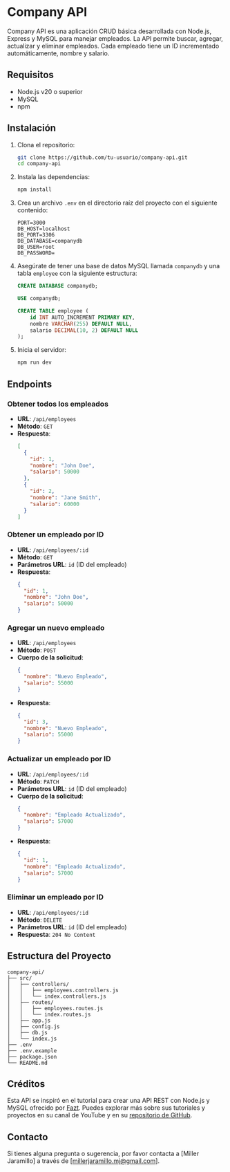# Company API

Company API es una aplicación CRUD básica desarrollada con Node.js, Express y MySQL para manejar empleados. La API permite buscar, agregar, actualizar y eliminar empleados. Cada empleado tiene un ID incrementado automáticamente, nombre y salario.

## Requisitos

- Node.js v20 o superior
- MySQL
- npm

## Instalación

1. Clona el repositorio:

   ```sh
   git clone https://github.com/tu-usuario/company-api.git
   cd company-api
   ```

2. Instala las dependencias:

   ```sh
   npm install
   ```

3. Crea un archivo `.env` en el directorio raíz del proyecto con el siguiente contenido:

   ```env
   PORT=3000
   DB_HOST=localhost
   DB_PORT=3306
   DB_DATABASE=companydb
   DB_USER=root
   DB_PASSWORD=
   ```

4. Asegúrate de tener una base de datos MySQL llamada `companydb` y una tabla `employee` con la siguiente estructura:

   ```sql
   CREATE DATABASE companydb;

   USE companydb;

   CREATE TABLE employee (
       id INT AUTO_INCREMENT PRIMARY KEY,
       nombre VARCHAR(255) DEFAULT NULL,
       salario DECIMAL(10, 2) DEFAULT NULL
   );
   ```

5. Inicia el servidor:

   ```sh
   npm run dev
   ```

## Endpoints

### Obtener todos los empleados

- **URL**: `/api/employees`
- **Método**: `GET`
- **Respuesta**:
  ```json
  [
    {
      "id": 1,
      "nombre": "John Doe",
      "salario": 50000
    },
    {
      "id": 2,
      "nombre": "Jane Smith",
      "salario": 60000
    }
  ]
  ```

### Obtener un empleado por ID

- **URL**: `/api/employees/:id`
- **Método**: `GET`
- **Parámetros URL**: `id` (ID del empleado)
- **Respuesta**:
  ```json
  {
    "id": 1,
    "nombre": "John Doe",
    "salario": 50000
  }
  ```

### Agregar un nuevo empleado

- **URL**: `/api/employees`
- **Método**: `POST`
- **Cuerpo de la solicitud**:
  ```json
  {
    "nombre": "Nuevo Empleado",
    "salario": 55000
  }
  ```
- **Respuesta**:
  ```json
  {
    "id": 3,
    "nombre": "Nuevo Empleado",
    "salario": 55000
  }
  ```

### Actualizar un empleado por ID

- **URL**: `/api/employees/:id`
- **Método**: `PATCH`
- **Parámetros URL**: `id` (ID del empleado)
- **Cuerpo de la solicitud**:
  ```json
  {
    "nombre": "Empleado Actualizado",
    "salario": 57000
  }
  ```
- **Respuesta**:
  ```json
  {
    "id": 1,
    "nombre": "Empleado Actualizado",
    "salario": 57000
  }
  ```

### Eliminar un empleado por ID

- **URL**: `/api/employees/:id`
- **Método**: `DELETE`
- **Parámetros URL**: `id` (ID del empleado)
- **Respuesta**: `204 No Content`

## Estructura del Proyecto

```
company-api/
├── src/
│   ├── controllers/
│   │   ├── employees.controllers.js
│   │   └── index.controllers.js
│   ├── routes/
│   │   ├── employees.routes.js
│   │   └── index.routes.js
│   ├── app.js
│   ├── config.js
│   ├── db.js
│   └── index.js
├── .env
├── .env.example
├── package.json
└── README.md

```

## Créditos

Esta API se inspiró en el tutorial para crear una API REST con Node.js y MySQL ofrecido por [Fazt](https://www.youtube.com/watch?v=3dSkc-DIM74). Puedes explorar más sobre sus tutoriales y proyectos en su canal de YouTube y en su [repositorio de GitHub](https://github.com/fazt/nodejs-mysql-restapi/).


## Contacto

Si tienes alguna pregunta o sugerencia, por favor contacta a [Miller Jaramillo] a través de [millerjaramillo.mj@gmail.com].

